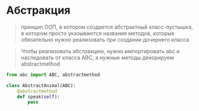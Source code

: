 # Абстракция
> принцип ООП, в котором создается абстрактный класс-пустышка, в котором просто указываются названия методов, которые обязательно нужно реализовать при создании дочернего класса

> Чтобы реализовать абстракцию, нужно импортировать abc и наследовать от класса ABC, а нужные методы декорируем abstractmethod

```py
from abc import ABC, abstractmethod

class AbstractAnimal(ABC):
    @abstractmethod
    def speak(self):
        pass
```
